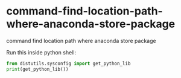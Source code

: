 # command-find-location-path-where-anaconda-store-package
command find location path where anaconda store package


Run this inside python shell:
```python
from distutils.sysconfig import get_python_lib
print(get_python_lib())
```
